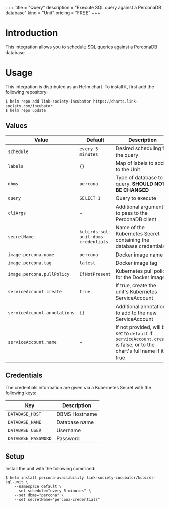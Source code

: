 +++
title = "Query"
description = "Execute SQL query against a PerconaDB database"
kind = "Unit"
pricing = "FREE"
+++

# Introduction

This integration allows you to schedule SQL queries against a PerconaDB
database.

# Usage

This integration is distributed as an Helm chart. To install it, first add the
following repository:

```shell
$ helm repo add link-society-incubator https://charts.link-society.com/incubator
$ helm repo update
```

## Values

| Value | Default | Description |
| ----- | ------- | ----------- |
| `schedule` | `every 5 minutes` | Desired scheduling for the query |
| `labels` | `{}` | Map of labels to add to the Unit |
| `dbms` | `percona` | Type of database to query. **SHOULD NOT BE CHANGED** |
| `query` | `SELECT 1` | Query to execute |
| `cliArgs` | - | Additional arguments to pass to the PerconaDB client |
| `secretName` | `kubirds-sql-unit-dbms-credentials` | Name of the Kubernetes Secret containing the database credentials |
| `image.percona.name` | `percona` | Docker image name |
| `image.percona.tag` | `latest` | Docker image tag |
| `image.percona.pullPolicy` | `IfNotPresent` | Kubernetes pull policy for the Docker image |
| `serviceAccount.create` | `true` | If true, create the unit's Kubernetes ServiceAccount |
| `serviceAccount.annotations` | `{}` | Additional annotations to add to the new ServiceAccount |
| `serviceAccount.name` | - | If not provided, will be set to `default` if `serviceAccount.create` is false, or to the chart's full name if it is true |

## Credentials

The credentials information are given via a Kubernetes Secret with the following keys:

| Key | Description |
| --- | ----------- |
| `DATABASE_HOST` | DBMS Hostname |
| `DATABASE_NAME` | Database name |
| `DATABASE_USER` | Username |
| `DATABASE_PASSWORD` | Password |

## Setup

Install the unit with the following command:

```shell
$ helm install percona-availability link-society-incubator/kubirds-sql-unit \
    --namespace default \
    --set schedule="every 5 minutes" \
    --set dbms="percona" \
    --set secretName="percona-credentials"
```
